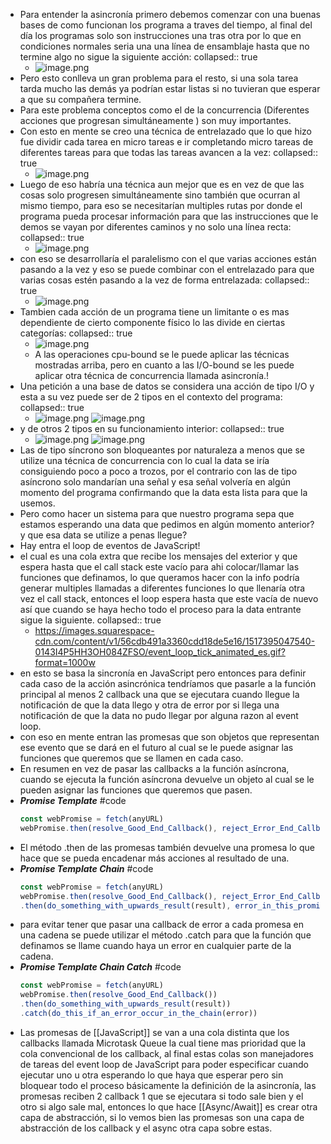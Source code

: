 - Para entender la asincronía primero debemos comenzar con una buenas bases de como funcionan los programa a traves del tiempo, al final del día los programas solo son instrucciones una tras otra por lo que en condiciones normales seria una una línea de ensamblaje hasta que no termine algo no sigue la siguiente acción:
  collapsed:: true
	- ![image.png](../assets/image_1650664162293_0.png)
- Pero esto conlleva un gran problema para el resto, si una sola tarea tarda mucho las demás ya podrían estar listas si no tuvieran que esperar a que su compañera termine.
- Para este problema conceptos como el de la concurrencia (Diferentes acciones que progresan simultáneamente ) son muy importantes.
- Con esto en mente se creo una técnica de entrelazado que lo que hizo fue dividir cada tarea en micro tareas e ir completando micro tareas de diferentes tareas para que todas las tareas avancen a la vez:
  collapsed:: true
	- ![image.png](../assets/image_1650664097333_0.png)
- Luego de eso habría una técnica aun mejor que es en vez de que las cosas solo progresen simultáneamente sino también que ocurran al mismo tiempo, para eso se necesitarían multiples rutas por donde el programa pueda procesar información para que las instrucciones que le demos se vayan por diferentes caminos y no solo una línea recta:
  collapsed:: true
	- ![image.png](../assets/image_1650664710440_0.png)
- con eso se desarrollaría el paralelismo con el que varias acciones están pasando a la vez y eso se puede combinar con el entrelazado para que varias cosas estén pasando a la vez de forma entrelazada:
  collapsed:: true
	- ![image.png](../assets/image_1650664829937_0.png)
- Tambien cada acción de un programa tiene un limitante o es mas dependiente de cierto componente físico lo las divide en ciertas categorías:
  collapsed:: true
	- ![image.png](../assets/image_1650665206387_0.png)
	- A las operaciones cpu-bound se le puede aplicar las técnicas mostradas arriba, pero en cuanto a las I/O-bound se les puede aplicar otra técnica de concurrencia llamada asincronía.!
- Una petición a una base de datos se considera una acción de tipo I/O y esta a su vez puede ser de 2 tipos en el contexto del programa:
  collapsed:: true
	- ![image.png](../assets/image_1650666071606_0.png) ![image.png](../assets/image_1650666163542_0.png)
- y de otros 2 tipos en su funcionamiento interior:
  collapsed:: true
	- ![image.png](../assets/image_1650666304339_0.png) ![image.png](../assets/image_1650666314938_0.png)
- Las de tipo síncrono son bloqueantes por naturaleza a menos que se utilize una técnica de concurrencia con lo cual la data se iría consiguiendo poco a poco a trozos, por el contrario con las de tipo asíncrono solo mandarían una señal y esa señal volvería en algún momento del programa confirmando que la data esta lista para que la usemos.
- Pero como hacer un sistema para que nuestro programa sepa que estamos esperando una data que pedimos en algún momento anterior? y que esa data se utilize a penas llegue?
- Hay entra el loop de eventos de JavaScript!
- el cual es una cola extra que recibe los mensajes del exterior y que espera hasta que el call stack este vacío para ahi colocar/llamar las funciones que definamos, lo que queramos hacer con la info podría generar multiples llamadas a diferentes funciones lo que llenaría otra vez el call stack, entonces el loop espera hasta que este vacía de nuevo así que cuando se haya hecho todo el proceso para la data entrante sigue la siguiente.
  collapsed:: true
	- https://images.squarespace-cdn.com/content/v1/56cdb491a3360cdd18de5e16/1517395047540-0143I4P5HH3OH084ZFSO/event_loop_tick_animated_es.gif?format=1000w
- en esto se basa la sincronía en JavaScript pero entonces para definir cada caso de la acción asincrónica tendríamos que pasarle a la función principal al menos 2 callback una que se ejecutara cuando llegue la notificación de que la data llego y otra de error por si llega una notificación de que la data no pudo llegar por alguna razon al event loop.
- con eso en mente entran las promesas que son objetos que representan ese evento que se dará en el futuro al cual se le puede asignar las funciones que queremos que se llamen en cada caso.
- En resumen en vez de pasar las callbacks a la función asíncrona, cuando se ejecuta la función asíncrona devuelve un objeto al cual se le pueden asignar las funciones que queremos que pasen.
- ***Promise Template*** #code
  ```javascript
  const webPromise = fetch(anyURL)
  webPromise.then(resolve_Good_End_Callback(), reject_Error_End_Callback())
  ```
- El método .then de las promesas también devuelve una promesa lo que hace que se pueda encadenar más acciones al resultado de una.
- ***Promise Template Chain*** #code
  ```javascript
  const webPromise = fetch(anyURL)
  webPromise.then(resolve_Good_End_Callback(), reject_Error_End_Callback())
  .then(do_something_with_upwards_result(result), error_in_this_promise())
  ```
- para evitar tener que pasar una callback de error a cada promesa en una cadena se puede utilizar el método .catch para que la función que definamos se llame cuando haya un error en cualquier parte de la cadena.
- ***Promise Template Chain Catch*** #code
  ```javascript
  const webPromise = fetch(anyURL)
  webPromise.then(resolve_Good_End_Callback())
  .then(do_something_with_upwards_result(result))
  .catch(do_this_if_an_error_occur_in_the_chain(error))
  ```
- Las promesas de [[JavaScript]] se van a una cola distinta que los callbacks llamada Microtask Queue la cual tiene mas prioridad que la cola convencional de los callback, al final estas colas son manejadores de tareas del event loop de JavaScript para poder especificar cuando ejecutar uno u otra esperando lo que haya que esperar pero sin bloquear todo el proceso básicamente la definición de la asincronía, las promesas reciben 2 callback 1 que se ejecutara si todo sale bien y el otro si algo sale mal, entonces lo que hace [[Async/Await]] es crear otra capa de abstracción, si lo vemos bien las promesas son una capa de abstracción de los callback y el async otra capa sobre estas.